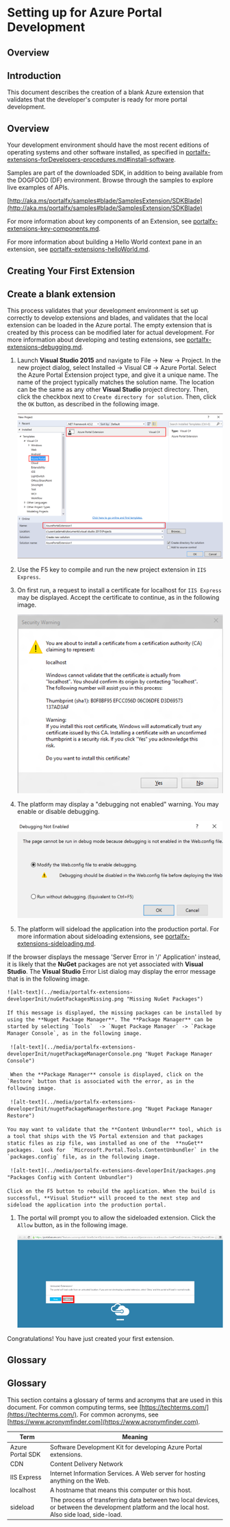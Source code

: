 <a name="setting-up-for-azure-portal-development"></a>
# Setting up for Azure Portal Development

<a name="setting-up-for-azure-portal-development-overview"></a>
## Overview

<a name="setting-up-for-azure-portal-development-introduction"></a>
## Introduction

This document describes the creation of a blank Azure extension that validates that the developer's computer is ready for more portal development.

<a name="setting-up-for-azure-portal-development-overview"></a>
## Overview

Your development environment should have the most recent editions of operating systems and other software installed, as specified in [portalfx-extensions-forDevelopers-procedures.md#install-software](portalfx-extensions-forDevelopers-procedures.md#install-software).

Samples are part of the downloaded SDK, in addition to being available from the DOGFOOD (DF) environment. Browse through the samples to explore live examples of APIs.

[http://aka.ms/portalfx/samples#blade/SamplesExtension/SDKBlade](http://aka.ms/portalfx/samples#blade/SamplesExtension/SDKBlade)

For more information about key components of an Extension, see [portalfx-extensions-key-components.md](portalfx-extensions-key-components.md).

For more information about building a Hello World context pane in an extension, see [portalfx-extensions-helloWorld.md](portalfx-extensions-helloWorld.md).


<a name="setting-up-for-azure-portal-development-creating-your-first-extension"></a>
## Creating Your First Extension

<a name="setting-up-for-azure-portal-development-create-a-blank-extension"></a>
## Create a blank extension

This process validates that your development environment is set up correctly to develop extensions and blades, and validates that the local extension can be loaded in the Azure portal. The empty extension that is created by this process can be modified later for actual development. For more information about developing and testing extensions, see [portalfx-extensions-debugging.md](portalfx-extensions-debugging.md).

1. Launch **Visual Studio 2015** and navigate to File -> New -> Project. In the new project dialog, select Installed -> Visual C# -> Azure Portal. Select the Azure Portal Extension project type, and give it a unique name.  The name of the project typically matches the solution name. The location can be the same as any other **Visual Studio** project directory.  Then, click the checkbox next to ```Create directory for solution```.  Then, click the ```OK``` button, as described in the following image.

    ![alt-text](../media/portalfx-overview/new-project-template.png "New Project Dialog")

1.  Use the F5 key to compile and run the new project extension in `IIS Express`.

1.  On first run, a request to install a certificate for localhost for `IIS Express` may be displayed. Accept the certificate to continue, as in the following image.

    ![alt-text](../media/portalfx-overview/enablehttps.png "Security Warning Dialog")

1. The platform may display a "debugging not enabled" warning. You may enable or disable debugging.

    ![alt-text](../media/portalfx-overview/first-run-debugging-dialog.png "Debugging Not Enabled Dialog")

1. The platform will sideload the application into the production portal. For more information about sideloading extensions, see [portalfx-extensions-sideloading.md](portalfx-extensions-sideloading.md).

If the  browser displays the message 'Server Error in '/' Application' instead, it is likely that the **NuGet** packages are not yet associated with **Visual Studio**. The **Visual Studio** Error List dialog may display the error message that is in the following image.

    ![alt-text](../media/portalfx-extensions-developerInit/nuGetPackagesMissing.png "Missing NuGet Packages")

    If this message is displayed, the missing packages can be installed by using the **Nuget Package Manager**. The **Package Manager** can be started by selecting `Tools`  -> `Nuget Package Manager` -> `Package Manager Console`, as in the following image.

     ![alt-text](../media/portalfx-extensions-developerInit/nugetPackageManagerConsole.png "Nuget Package Manager Console")

     When the **Package Manager** console is displayed, click on the `Restore` button that is associated with the error, as in the following image.
     
     ![alt-text](../media/portalfx-extensions-developerInit/nugetPackageManagerRestore.png "Nuget Package Manager Restore")

    You may want to validate that the **Content Unbundler** tool, which is a tool that ships with the VS Portal extension and that packages static files as zip file, was installed as one of the  **nuGet** packages.  Look for  `Microsoft.Portal.Tools.ContentUnbundler` in the `packages.config` file, as in the following image.
   
     ![alt-text](../media/portalfx-extensions-developerInit/packages.png "Packages Config with Content Unbundler")

    Click on the F5 button to rebuild the application. When the build is successful, **Visual Studio** will proceed to the next step and sideload the application into the production portal.

1. The portal will prompt you to allow the sideloaded extension. Click the ```Allow``` button, as in the following image.

    ![alt-text](../media/portalfx-overview/untrusted-extensions.png "Untrusted Extensions Dialog")
    
Congratulations! You have just created your first extension.



<a name="setting-up-for-azure-portal-development-glossary"></a>
## Glossary
<a name="setting-up-for-azure-portal-development-glossary"></a>
## Glossary

This section contains a glossary of terms and acronyms that are used in this document. For common computing terms, see [https://techterms.com/](https://techterms.com/). For common acronyms, see [https://www.acronymfinder.com](https://www.acronymfinder.com).

| Term              | Meaning |
| ---               | --- |
| Azure Portal SDK  | Software Development Kit for developing Azure Portal extensions. |
| CDN               | Content Delivery Network |
| IIS Express       | Internet Information Services. A Web server for hosting anything on the Web. |
| localhost         | A hostname that means this computer or this host.  |
| sideload          | The process of transferring data between two local devices, or between the development platform and the local host. Also side load, side-load. |